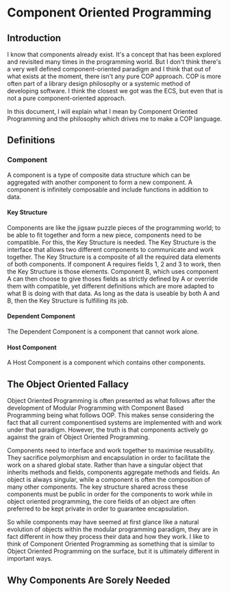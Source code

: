 # Component Oriented Programming

## Introduction
I know that components already exist. It's a concept that has been explored and revisited many times in the programming world. But I don't think there's a very well defined component-oriented paradigm and I think that out of what exists at the moment, there isn't any pure COP approach. COP is more often part of a library design philosophy or a systemic method of developing software. I think the closest we got was the ECS, but even that is not a pure component-oriented approach.

In this document, I will explain what I mean by Component Oriented Programming and the philosophy which drives me to make a COP language.

## Definitions

### Component
A component is a type of composite data structure which can be aggregated with another component to form a new component. A component is infinitely composable and include functions in addition to data.

#### Key Structure
Components are like the jigsaw puzzle pieces of the programming world; to be able to fit together and form a new piece, components need to be compatible. For this, the Key Structure is needed. The Key Structure is the interface that allows two different components to communicate and work together. The Key Structure is a composite of all the required data elements of both components. If component A requires fields 1, 2 and 3 to work, then the Key Structure is those elements. Component B, which uses component A can then choose to give thoses fields as strictly defined by A or override them with compatible, yet different definitions which are more adapted to what B is doing with that data. As long as the data is useable by both A and B, then the Key Structure is fulfilling its job.

#### Dependent Component
The Dependent Component is a component that cannot work alone.

#### Host Component
A Host Component is a component which contains other components.

## The Object Oriented Fallacy
Object Oriented Programming is often presented as what follows after the development of Modular Programming with Component Based Programming being what follows OOP. This makes sense considering the fact that all current componentised systems are implemented with and work under that paradigm. However, the truth is that components actively go against the grain of Object Oriented Programming.

Components need to interface and work together to maximise reusability. They sacrifice polymorphism and encapsulation in order to facilitate the work on a shared global state. Rather than have a singular object that inherits methods and fields, components aggregate methods and fields. An object is always singular, while a component is often the composition of many other components. The key structure shared across these components must be public in order for the components to work while in object oriented programming, the core fields of an object are often preferred to be kept private in order to guarantee encapsulation.

So while components may have seemed at first glance like a natural evolution of objects within the modular programming paradigm, they are in fact different in how they process their data and how they work. I like to think of Component Oriented Programming as something that is similar to Object Oriented Programming on the surface, but it is ultimately different in important ways.

## Why Components Are Sorely Needed
